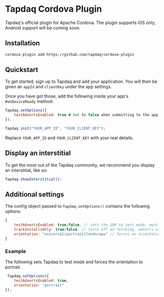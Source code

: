 # Tapdaq Cordova Plugin

Tapdaq's official plugin for Apache Cordova. The plugin supports iOS only, Android support will be coming soon.

## Installation

```bash
cordova plugin add https://github.com/tapdaq/cordova-plugin
```
    
## Quickstart
    
To get started, sign up to Tapdaq and add your application. 
You will then be given an `appId` and `clientKey` under the app settings.
    
Once you have got those, add the following inside your app's `#onDeviceReady` method:

```javascript    
Tapdaq.setOptions({ 
    testAdvertsEnabled: true # Set to false when submitting to the app store!
});

Tapdaq.init("YOUR_APP_ID", "YOUR_CLIENT_KEY");
```
    
Replace `YOUR_APP_ID` and `YOUR_CLIENT_KEY` with your real details.

## Display an interstitial

To get the most out of the Tapdaq community, we recommend you display an interstitial, like so:

```javascript
Tapdaq.showInterstitial();
```
    
## Additional settings

The config object passed to `Tapdaq.setOptions()` contains the following options:

```javascript
{
    testAdvertsEnabled: true|false, // sets the SDK to test mode, must be set to false when app is released
    trackInstallsOnly: true|false, // turns off ad fetching, adverts will not display
    orientation: "universal|portrait|landscape" // forces an orientation in the SDK
}
```
        
### Example

The following sets Tapdaq to test mode and forces the orientation to portrait.
    
```javascript
 Tapdaq.setOptions({
    testAdvertsEnabled: true,
    orientation: "portrait"
});
```
